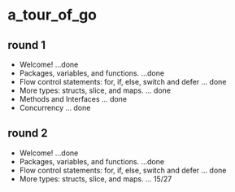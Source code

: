 # a_tour_of_go
## round 1
- Welcome! ...done
- Packages, variables, and functions. ...done
- Flow control statements: for, if, else, switch and defer ... done
- More types: structs, slice, and maps. ... done
- Methods and Interfaces ... done
- Concurrency ... done
## round 2
- Welcome! ...done
- Packages, variables, and functions. ...done
- Flow control statements: for, if, else, switch and defer ... done
- More types: structs, slice, and maps. ... 15/27